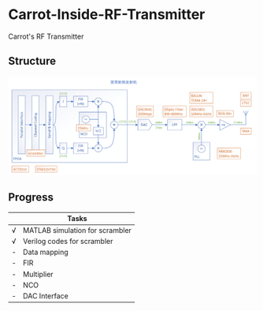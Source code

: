 # Carrot-Inside-RF-Transmitter
Carrot's RF Transmitter

## Structure  
![structure.png](https://raw.githubusercontent.com/CRThu/Carrot-Inside-RF-Transmitter/master/img/structure.png)

## Progress   
||Tasks|
|-|-|
|√|MATLAB simulation for scrambler|
|√|Verilog codes for scrambler|
|-|Data mapping|
|-|FIR|
|-|Multiplier|
|-|NCO|
|-|DAC Interface|
